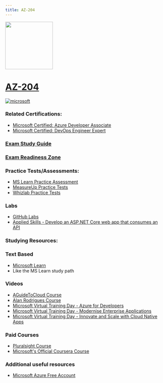 ```yaml
---
title: AZ-204
---
```


<img src="/az-204.png" width="150" height="150">

# [AZ-204](https://learn.microsoft.com/certifications/exams/az-204)

<a href='https://learn.microsoft.com/en-us/certifications/browse/?type=role-based&levels=intermediate' target="_blank"><img alt='microsoft' src='https://img.shields.io/badge/associate-100000?style=for-the-badge&logo=microsoft&logoColor=white&labelColor=0078D4&color=212221'/></a>


### Related Certifications:
- [Microsoft Certified: Azure Developer Associate](https://learn.microsoft.com/en-us/certifications/azure-developer/)
- [Microsoft Certified: DevOps Engineer Expert](https://learn.microsoft.com/en-us/certifications/devops-engineer)

### [Exam Study Guide](https://aka.ms/az204-studyguide)
### [Exam Readiness Zone](https://learn.microsoft.com/en-us/shows/exam-readiness-zone/preparing-for-az-204-develop-azure-compute-solutions-1-of-5/)

### Practice Tests/Assessments:
- [MS Learn Practice Assessment](https://learn.microsoft.com/certifications/exams/az-204/practice/assessment?assessment-type=practice&assessmentId=35)
- [MeasureUp Practice Tests](https://www.measureup.com/microsoft-practice-test-az-204-developing-solutions-for-microsoft-azure.html)
- [Whizlab Practice Tests](https://www.whizlabs.com/microsoft-azure-certification-az-204/)

### Labs
- [GitHub Labs](https://aka.ms/az204labs)
- [Applied Skills - Develop an ASP.NET Core web app that consumes an API](https://learn.microsoft.com/en-us/credentials/applied-skills/develop-an-aspnet-core-web-app-that-consumes-an-api/)

### Studying Resources:

### Text Based
- [Microsoft Learn](https://learn.microsoft.com/certifications/exams/az-204)
- Like the MS Learn study path
### Videos
- [AGuideToCloud Course](https://www.youtube.com/playlist?list=PLhLKc18P9YODdrbyuA52Zn9-kwboIOz2W)
- [Alan Rodrigues Course](https://www.youtube.com/playlist?list=PLLc2nQDXYMHpekgrToMrDpVtFtvmRSqVt)
- [Microsoft Virtual Training Day - Azure for Developers](https://events.microsoft.com/en-us/allevents/?language=English&clientTimeZone=1&view=list&search=Microsoft%20Azure%20Virtual%20Training%20Day:%20Azure%20for%20Developers)
- [Microsoft Virtual Training Day - Modernise Enterprise Applications](https://events.microsoft.com/en-us/allevents/?language=English&clientTimeZone=1&search=Microsoft%20Azure%20Virtual%20Training%20Day:%20Modernize%20Enterprise%20Applications)
- [Microsoft Virtual Training Day - Innovate and Scale with Cloud Native Apps](https://events.microsoft.com/en-us/allevents/?language=English&clientTimeZone=1&view=list&search=Microsoft%20Azure%20Virtual%20Training%20Day:%20Well-Architected%20Framework)
### Paid Courses
- [Pluralsight Course](https://www.pluralsight.com/paths/developing-solutions-for-microsoft-azure-az-204)
- [Microsoft's Official Coursera Course](https://www.coursera.org/professional-certificates/azure-developer-associate)
### Additional useful resources
- [Microsoft Azure Free Account](https://azure.microsoft.com/en-us/offers/ms-azr-0044p)
